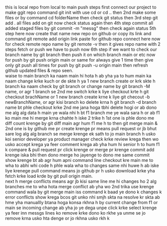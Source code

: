 this is local repo from local to main push steps first connect our project to make ggit repo command git init with use cd or cd .. then 2nd make some files or by command cd folderName then check git status then 3rd step git add . all files add on git now check status again then 4th step commit all added staged files by git commit -m "messg" then check again status 5th step here now create that name new repo on github or copy its link and command git remote add origin link paste for github repo connect here now for check remote repo name by git remote -v then it gives repo name with 2 steps fetch or push we have to push now 6th step if we want to check our branch name by git branch then push it on which branch main or etc now for push by git push origin main or same for always give 1 time then give only git push all times for push by git push -u origin main then refresh github updated files & repo seen.
<br>
waise to main branch ka naam main hi hota h ab yha ya to hum main ka naam change krke kuch or de skte h ya 1 new branch create or krk skte h branch ka naam check by git branch or change name by git branch -M name, or agr 1 branch se 2nd me switch krke k liye checkout krte h git checkout brachName or 1 new branch create krne k liye git checout -b newBranchName, or agr kisi branch ko delete krna h git branch -d branch name bt phle checkout krke 2nd me jana hoga tbhi delete hogi or ab dono me alg alg data h main ye wala nhi h bt f1 branch me ye wala sara h or ab f1 ko main me hi merge krna chahte h iske 2 trike h 1st one is phle dono me diff count krenge by git diff main agr hum f1 me h to then git merge main & 2nd one is by github me pr create krenge pr means pull request or jb bhut sare log alg alg branch se merge krenge ek sath to jo main branch h usko koi senior developer ya product manager check krke review krega then wo usko accept krega ya feer comment krega ab yha hum hi senior h to hum f1 k compare & pull request pr click krenge or merge pr krenge commit add krenge iska bhi then dono merge ho jayenge to dono me same commit show krenge bt ab agr hum apni command line checkout kre main me to wha to abhi whi code h phle wala wha to changes same nhi huwe h ab iske liye krenege pull command means jo github pr h usko download krke yha fetch krke load krde by git pull origin main.
<br>
next h merge conflicts means agr jb kisi same line me hi changes ho 2 alg branches me to wha hota merge conflict ab yha wo 2nd trika use krenge command wala by git merge main iss command k baad ye dono k changes k error conflicts show krega bcos git unko nhi smjh skta na resolve kr skta ab hme yha manuallly btana hoga konsa rkhna h by current change from f1 or main se incoming change ab yha jo ye dega unpe click krke select krenge ya feer inn messgs lines ko remove krke dono ko rkhe ya unme se jo remove krna usko hta denge or jo rkhna usko rkh k 